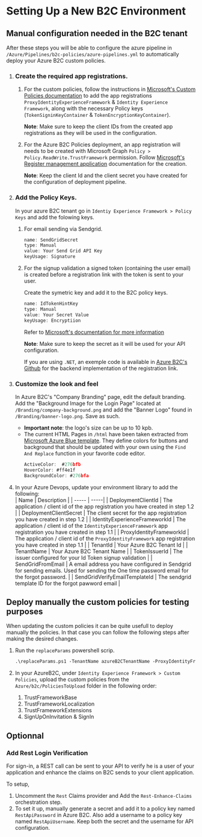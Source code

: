 # Setting Up a New B2C Environment

## Manual configuration needed in the B2C tenant
After these steps you will be able to configure the azure pipeline in `/Azure/Pipelines/b2c-policies/azure-pipelines.yml` to automatically deploy your Azure B2C custom policies.
1. ### Create the required app registrations.
    1. For the custom policies, follow the instructions in   [Microsoft's Custom Policies documentation](https://learn.microsoft.com/en-us/azure/active-directory-b2c/tutorial-create-user-flows?pivots=b2c-custom-policy) to add the app registrations `ProxyIdentityExperienceFramework` & `Identity Experience Framework`, along with the necessary Policy keys (`TokenSigninKeyContainer` & `TokenEncryptionKeyContainer`).
    
       **Note**: Make sure to keep the client IDs from the created app registrations as they will be used in the configuration.

    1. For the Azure B2C Policies deployment, an app registration will needs to be created with Microsoft Graph `Policy > Policy.ReadWrite.TrustFramework` permission. 
Follow [Microsoft's Register management application](https://learn.microsoft.com/en-us/azure/active-directory-b2c/microsoft-graph-get-started?tabs=app-reg-ga) documentation for the creation.
    
       **Note**: Keep the client Id and the client secret you have created for the configuration of deployment pipeline.

1. ### Add the Policy Keys. 
    In your azure B2C tenant go in `Identiy Experience Framework > Policy Keys` and add the folowing keys.
    
    1. For email sending via Sendgrid. 
        ```ts
        name: SendGridSecret
        type: Manual
        value: Your Send Grid API Key
        keyUsage: Signature
        ```
    1. For the signup validation a signed token (containing the user email) is created before a registration link with the token is sent to your user. 
    
        Create the symetric key and add it to the B2C policy keys.
        
        ```ts
        name: IdTokenHintKey
        type: Manual
        value: Your Secret Value
        keyUsage: Encryptiion
        ```
        Refer to [Microsoft's documentation for more information](https://learn.microsoft.com/en-us/azure/active-directory-b2c/id-token-hint#issue-a-token-with-symmetric-keys)
    
        **Note**: Make sure to keep the secret as it will be used for your API configuration.

        If you are using `.NET`, an exemple code is available in [Azure B2C's Github](https://github.com/azure-ad-b2c/id_token_hint/tree/master/dotnet_core_symmetric_key) for the backend implementation of the registration link. 

1.  ### Customize the look and feel
    In Azure B2C's "Company Branding" page, edit the default branding. Add the "Background Image for the Login Page" located at `/Branding/company-background.png` and add the "Banner Logo" found in `/Branding/banner-logo.png`. Save as such.
    * **Important note**: the logo's size can be up to 10 kpb.
    + The current HTML Pages in `/html` have been taken extracted from [Microsoft Azure Blue template](https://learn.microsoft.com/en-us/azure/active-directory-b2c/customize-ui-with-html?pivots=b2c-custom-policy). They define colors for buttons and background that should be updated with your own using the `Find And Replace` function in your favorite code editor.
        ```js
        ActiveColor:  #276bfb
        HoverColor: #ff4e1f
        BackgroundColor: #276bfa
        ```
1. In your Azure Devops, update your environment library to add the following:  
    | Name | Description | 
    | ----- | -----| 
    | DeploymentClientId | The application / client id of the app registration you have created in step 1.2 | 
    | DeploymentClientSecret | The client secret for the app registration you have created in step 1.2 | 
    | IdentityExperienceFrameworkId | The application / client id of the `IdentityExperienceFramework` app registration you have created in step 1.1 |
    | ProxyIdentityFrameworkId | The application / client id of the `ProxyIdentityFramework` app registration you have created in step 1.1 | 
    | TenantId | Your Azure B2C Tenant Id | 
    | TenantName | Your Azure B2C Tenant Name | 
    | TokenIssuerId | The issuer configured for your Id Token signup validation | 
    | SendGridFromEmail | A email address you have configured in Sendgrid for sending emails. Used for sending the One time password email for the forgot password. | 
    | SendGridVerifyEmailTemplateId | The sendgrid template ID for the forgot pawword email | 

## Deploy manually the custom policies for testing purposes
When updating the custom policies it can be quite usefull to deploy manually the policies. 
In that case you can follow the following steps after making the desired changes.

1. Run the `replaceParams` powershell scrip.
    ```ps
    .\replaceParams.ps1 -TenantName azureB2CTenantName -ProxyIdentityFrameworkId proxyIdentityFrameworkId -IdentityExperienceFrameworkId idenityExperienceFramework -BlobStorageName blobstorageName -SendGridVerifyEmailTemplateId templateId -SendGridFromEmail fromEmail ...#otherOptionnalParameters 
    ```
1. In your AzureB2C, under `Identity Experience Framework > Custom Policies`, upload the custom policies from the `Azure/b2c/PoliciesToUpload` folder in the following order: 
    
    1. TrustFrameworkBase
    1. TrustFrameworkLocalization
    1. TrustFrameworkExtensions
    1. SignUpOnInvitation & SignIn 

## Optionnal

### Add Rest Login Verification

For sign-in, a REST call can be sent to your API to verify he is a user of your application and enhance the claims on B2C sends to your client application.

To setup,
1. Uncomment the `Rest` Claims provider and Add the `Rest-Enhance-Claims` orchestration step.
1. To set it up, manually generate a secret and add it to a policy key named `RestApiPassword` in Azure B2C. Also add a username to a policy key named `RestApiUsername`. Keep both the secret and the username for API configuration.
